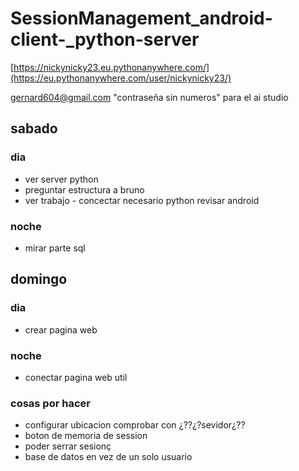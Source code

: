 # SessionManagement_android-client-_python-server

[https://nickynicky23.eu.pythonanywhere.com/](https://eu.pythonanywhere.com/user/nickynicky23/)

gernard604@gmail.com "contraseña sin numeros" para el ai studio 

## sabado
### dia
- ver server python 
- preguntar estructura a bruno
- ver trabajo - concectar necesario python
revisar android

### noche
- mirar parte sql
## domingo
### dia
- crear pagina web
### noche
- conectar pagina web util



### cosas por hacer

- configurar ubicacion comprobar con ¿??¿?sevidor¿??
-  boton de memoria de session
-  poder serrar sesionç
-  base de datos en vez de un solo usuario
